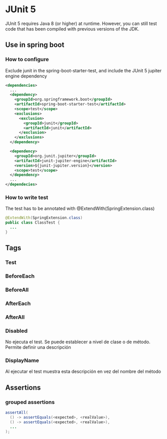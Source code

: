 # JUnit 5

JUnit 5 requires Java 8 (or higher) at runtime. However, you can still test code that has been compiled with previous versions of the JDK.

## Use in spring boot

### How to configure

Exclude junit in the spring-boot-starter-test, and include the JUnit 5 jupiter engine dependency

```xml
<dependencies>
  ...
  <dependency>
    <groupId>org.springframework.boot</groupId>
    <artifactId>spring-boot-starter-test</artifactId>
    <scope>test</scope>
    <exclusions>
      <exclusion>
        <groupId>junit</groupId>
        <artifactId>junit</artifactId>
      </exclusion>
    </exclusions>
  </dependency>

  <dependency>
    <groupId>org.junit.jupiter</groupId>
    <artifactId>junit-jupiter-engine</artifactId>
    <version>${junit-jupiter.version}</version>
    <scope>test</scope>
  </dependency>
  ...
</dependecies>
```

### How to write test

The test has to be annotated with @ExtendWith(SpringExtension.class)

```java
@ExtendWith(SpringExtension.class)
public class ClassTest {
  ...
}
```

## Tags

### Test

### BeforeEach

### BeforeAll

### AfterEach

### AfterAll

### Disabled

No ejecuta el test. Se puede establecer a nivel de clase o de método. Permite definir una descripción

### DisplayName

Al ejecutar el test muestra esta descripción en vez del nombre del método

## Assertions

### grouped assertions

```java
assertAll(
  () -> assertEquals(<expected>, <realValue>),
  () -> assertEquals(<expected>, <realValue>),
  ...
);
```
